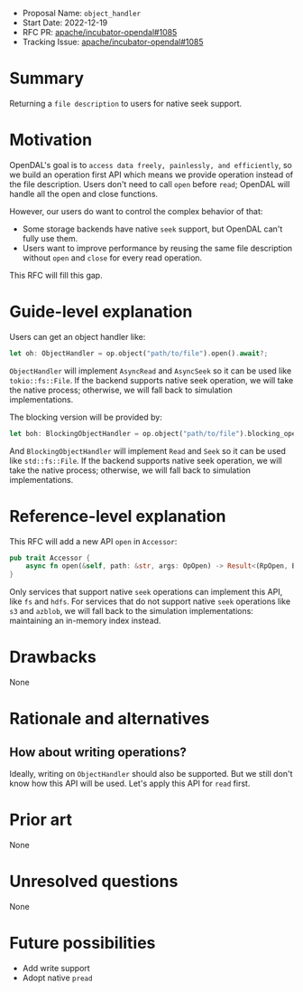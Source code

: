 - Proposal Name: `object_handler`
- Start Date: 2022-12-19
- RFC PR: [apache/incubator-opendal#1085](https://github.com/apache/incubator-opendal/pull/1085)
- Tracking Issue: [apache/incubator-opendal#1085](https://github.com/apache/incubator-opendal/issues/1085)

# Summary

Returning a `file description` to users for native seek support.

# Motivation

OpenDAL's goal is to `access data freely, painlessly, and efficiently`, so we build an operation first API which means we provide operation instead of the file description. Users don't need to call `open` before `read`; OpenDAL will handle all the open and close functions.

However, our users do want to control the complex behavior of that:

- Some storage backends have native `seek` support, but OpenDAL can't fully use them.
- Users want to improve performance by reusing the same file description without `open` and `close` for every read operation.

This RFC will fill this gap.


# Guide-level explanation

Users can get an object handler like:

```rust
let oh: ObjectHandler = op.object("path/to/file").open().await?;
```

`ObjectHandler` will implement `AsyncRead` and `AsyncSeek` so it can be used like `tokio::fs::File`. If the backend supports native seek operation, we will take the native process; otherwise, we will fall back to simulation implementations.

The blocking version will be provided by:

```rust
let boh: BlockingObjectHandler = op.object("path/to/file").blocking_open()?;
```

And `BlockingObjectHandler` will implement `Read` and `Seek` so it can be used like `std::fs::File`. If the backend supports native seek operation, we will take the native process; otherwise, we will fall back to simulation implementations.

# Reference-level explanation

This RFC will add a new API `open` in `Accessor`:

```rust
pub trait Accessor {
    async fn open(&self, path: &str, args: OpOpen) -> Result<(RpOpen, BytesHandler)>;
}
```

Only services that support native `seek` operations can implement this API, like `fs` and `hdfs`. For services that do not support native `seek` operations like `s3` and `azblob`, we will fall back to the simulation implementations: maintaining an in-memory index instead.

# Drawbacks

None

# Rationale and alternatives

## How about writing operations?

Ideally, writing on `ObjectHandler` should also be supported. But we still don't know how this API will be used. Let's apply this API for `read` first.

# Prior art

None

# Unresolved questions

None

# Future possibilities

- Add write support
- Adopt native `pread`

